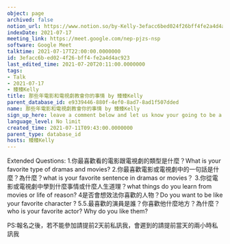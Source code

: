 ```yaml
---
object: page
archived: false
notion_url: https://www.notion.so/by-Kelly-3efacc6bed024f26bff4fe2a4d4ac923
indexDate: 2021-07-17
meeting_link: https://meet.google.com/nep-pjzs-nsp
software: Google Meet
talktime: 2021-07-17T22:00:00.0000000
id: 3efacc6b-ed02-4f26-bff4-fe2a4d4ac923
last_edited_time: 2021-07-20T20:11:00.0000000
tags:
- Talk
- 2021-07-17
- 臻臻Kelly
title: 那些年電影和電視劇教會你的事情 by 臻臻Kelly
parent_database_id: e9339446-880f-4ef0-8ad7-8ad1f507dded
name: 那些年電影和電視劇教會你的事情 by 臻臻Kelly
sign_up_here: leave a comment below and let us know your going to be a speaker or a listener, we accept 6 speakers tops but no limit for audience
language_level: No limit
created_time: 2021-07-11T09:43:00.0000000
parent_type: database_id
hosts: 臻臻Kelly
---
```


Extended Questions:
1.你最喜歡看的電影跟電視劇的類型是什麼？What is your favorite type of dramas and movies?
2.你最喜歡電影或電視劇中的一句話是什麼？為什麼？what is your favorite sentence in dramas or movies？
3.你從電影或電視劇中學到什麼事情或什麼人生道理？what things do you learn from movies or life of reason?
4是否會想效法你喜歡的人物？Do you want to be like your favorite character ?
5.5.最喜歡的演員是誰？你喜歡他什麼地方？為什麼？who is your favorite actor? Why do you like them?

PS:報名之後，若不能參加請提前2天前私訊我，會遲到的請提前當天的兩小時私訊我



